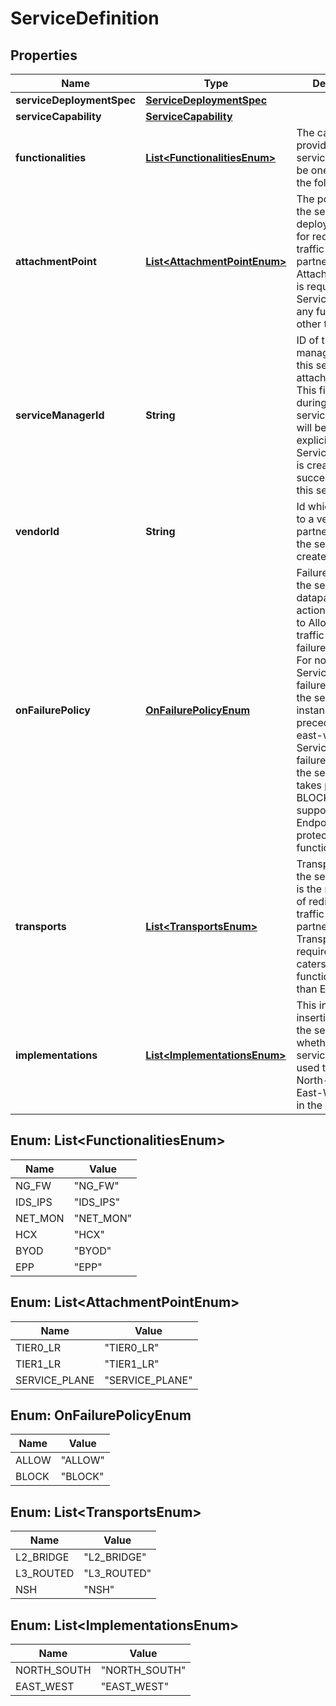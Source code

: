 # ServiceDefinition

## Properties
Name | Type | Description | Notes
------------ | ------------- | ------------- | -------------
**serviceDeploymentSpec** | [**ServiceDeploymentSpec**](ServiceDeploymentSpec.md) |  |  [optional]
**serviceCapability** | [**ServiceCapability**](ServiceCapability.md) |  |  [optional]
**functionalities** | [**List&lt;FunctionalitiesEnum&gt;**](#List&lt;FunctionalitiesEnum&gt;) | The capabilities provided by the services. Needs to be one or more of the following | NG_FW - Next Generation Firewall | IDS_IPS - Intrusion detection System / Intrusion Prevention System | NET_MON - Network Monitoring | HCX - Hybrid Cloud Exchange | BYOD - Bring Your Own Device | EPP - Endpoint Protection.(Third party AntiVirus partners using NXGI should use this functionality for the service) | 
**attachmentPoint** | [**List&lt;AttachmentPointEnum&gt;**](#List&lt;AttachmentPointEnum&gt;) | The point at which the service is deployed/attached for redirecting the traffic to the the partner appliance. Attachment Point is required if Service caters to any functionality other than EPP. |  [optional]
**serviceManagerId** | **String** | ID of the service manager to which this service is attached with. This field is not set during creation of service. This field will be set explicitly when Service Manager is created successfully using this service.  |  [optional]
**vendorId** | **String** | Id which is unique to a vendor or partner for which the service is created. | 
**onFailurePolicy** | [**OnFailurePolicyEnum**](#OnFailurePolicyEnum) | Failure policy for the service tells datapath, the action to take i.e to Allow or Block traffic during failure scenarios. For north-south ServiceInsertion, failure policy in the service instance takes precedence. For east-west ServiceInsertion, failure policy in the service chain takes precedence. BLOCK is not supported for Endpoint protection (EPP) functionality. |  [optional]
**transports** | [**List&lt;TransportsEnum&gt;**](#List&lt;TransportsEnum&gt;) | Transport Type of the service, which is the mechanism of redirecting the traffic to the the partner appliance. Transport type is required if Service caters to any functionality other than EPP. |  [optional]
**implementations** | [**List&lt;ImplementationsEnum&gt;**](#List&lt;ImplementationsEnum&gt;) | This indicates the insertion point of the service i.e whether the service will be used to protect North-South or East-West traffic in the datacenter. | 

<a name="List<FunctionalitiesEnum>"></a>
## Enum: List&lt;FunctionalitiesEnum&gt;
Name | Value
---- | -----
NG_FW | &quot;NG_FW&quot;
IDS_IPS | &quot;IDS_IPS&quot;
NET_MON | &quot;NET_MON&quot;
HCX | &quot;HCX&quot;
BYOD | &quot;BYOD&quot;
EPP | &quot;EPP&quot;

<a name="List<AttachmentPointEnum>"></a>
## Enum: List&lt;AttachmentPointEnum&gt;
Name | Value
---- | -----
TIER0_LR | &quot;TIER0_LR&quot;
TIER1_LR | &quot;TIER1_LR&quot;
SERVICE_PLANE | &quot;SERVICE_PLANE&quot;

<a name="OnFailurePolicyEnum"></a>
## Enum: OnFailurePolicyEnum
Name | Value
---- | -----
ALLOW | &quot;ALLOW&quot;
BLOCK | &quot;BLOCK&quot;

<a name="List<TransportsEnum>"></a>
## Enum: List&lt;TransportsEnum&gt;
Name | Value
---- | -----
L2_BRIDGE | &quot;L2_BRIDGE&quot;
L3_ROUTED | &quot;L3_ROUTED&quot;
NSH | &quot;NSH&quot;

<a name="List<ImplementationsEnum>"></a>
## Enum: List&lt;ImplementationsEnum&gt;
Name | Value
---- | -----
NORTH_SOUTH | &quot;NORTH_SOUTH&quot;
EAST_WEST | &quot;EAST_WEST&quot;
